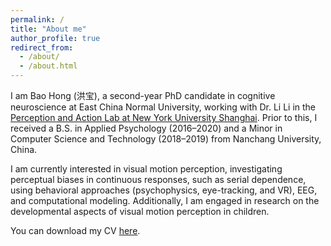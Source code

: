 ```yaml
---
permalink: /
title: "About me"
author_profile: true
redirect_from: 
  - /about/
  - /about.html
---
```

I am Bao Hong (洪宝), a second-year PhD candidate in cognitive neuroscience at East China Normal University, working with Dr. Li Li in the [Perception and Action Lab at New York University Shanghai](https://wp.nyu.edu/perception_action_lab/). Prior to this, I received a B.S. in Applied Psychology (2016–2020) and a Minor in Computer Science and Technology (2018–2019) from Nanchang University, China.

I am currently interested in visual motion perception, investigating perceptual biases in continuous responses, such as serial dependence, using behavioral approaches (psychophysics, eye-tracking, and VR), EEG, and computational modeling. Additionally, I am engaged in research on the developmental aspects of visual motion perception in children.

You can download my CV [here](http://baohong-paul.github.io/files/HongBao-CV-202406.pdf).